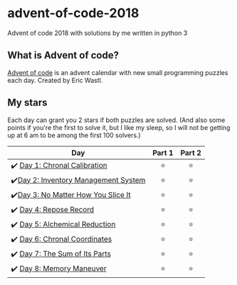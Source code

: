# advent-of-code-2018
Advent of code 2018 with solutions by me written in python 3

## What is Advent of code?
[Advent of code](https://adventofcode.com/) is an advent calendar with new small programming puzzles each day. Created by Eric Wastl.

## My stars
Each day can grant you 2 stars if both puzzles are solved. (And also some points if you're the first to solve it, but I like my sleep, so I will not be getting up at 6 am to be among the first 100 solvers.)

| Day | Part 1 | Part 2 |
|---|:----:|:---:|
|✔️ [Day 1: Chronal Calibration](https://github.com/hildenost/advent-of-code-2018/tree/master/1)  | ⭐️ | ⭐️ |
|✔️[Day 2: Inventory Management System](https://github.com/hildenost/advent-of-code-2018/tree/master/2)  | ⭐️ | ⭐️|
|✔️[Day 3: No Matter How You Slice It](https://github.com/hildenost/advent-of-code-2018/tree/master/3)   | ⭐️ |⭐️  |
|✔️ [Day 4: Repose Record](https://github.com/hildenost/advent-of-code-2018/tree/master/4)   | ⭐️ | ⭐️ |
|✔️ [Day 5: Alchemical Reduction](https://github.com/hildenost/advent-of-code-2018/tree/master/5)   | ⭐️ | ⭐️ |
|✔️ [Day 6: Chronal Coordinates](https://github.com/hildenost/advent-of-code-2018/tree/master/6)   | ⭐️ |⭐️  |
|✔️ [Day 7: The Sum of Its Parts](https://github.com/hildenost/advent-of-code-2018/tree/master/7)   | ⭐️ | ⭐️|
|✔️ [Day 8: Memory Maneuver](https://github.com/hildenost/advent-of-code-2018/tree/master/7)   | ⭐️ | ⭐️|
